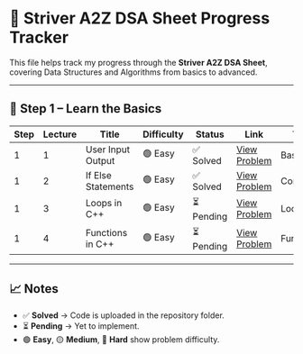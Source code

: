 # 🧠 Striver A2Z DSA Sheet Progress Tracker  

This file helps track my progress through the **Striver A2Z DSA Sheet**, covering Data Structures and Algorithms from basics to advanced.  

---

## 🧾 Step 1 – Learn the Basics  

| Step | Lecture | Title | Difficulty | Status | Link | Topics |
|------|----------|--------|-------------|---------|-------|---------|
| 1 | 1 | User Input Output | 🟢 Easy | ✅ Solved | [View Problem](https://takeuforward.org/cpp/user-input-output/) | Basics |
| 1 | 2 | If Else Statements | 🟢 Easy | ✅ Solved | [View Problem](https://takeuforward.org/cpp/if-else-in-cpp/) | Conditionals |
| 1 | 3 | Loops in C++ | 🟢 Easy | ⏳ Pending | [View Problem](https://takeuforward.org/cpp/loops-in-cpp/) | Loops |
| 1 | 4 | Functions in C++ | 🟢 Easy | ⏳ Pending | [View Problem](https://takeuforward.org/cpp/functions-in-cpp/) | Functions |

---

## 📈 Notes
- ✅ **Solved** → Code is uploaded in the repository folder.  
- ⏳ **Pending** → Yet to implement.  
- 🟢 **Easy**, 🟡 **Medium**, 🔴 **Hard** show problem difficulty.
